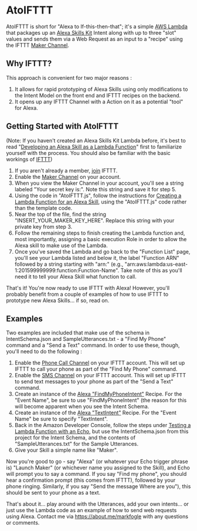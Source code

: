 # AtoIFTTT

AtoIFTTT is short for "Alexa to If-this-then-that"; it's a simple [AWS Lambda] that packages up an [Alexa Skills Kit] Intent along with up to three "slot" values and sends them via a Web Request as an input to a "recipe" using the IFTTT [Maker Channel].

## Why IFTTT?
This approach is convenient for two major reasons :

1. It allows for rapid prototyping of Alexa Skills using only modifications to the Intent Model on the front end and IFTTT recipes on the backend.
2. It opens up any IFTTT Channel with a Action on it as a potential "tool" for Alexa. 

## Getting Started with AtoIFTTT
(Note: If you haven't created an Alexa Skills Kit Lambda before, it's best to read "[Developing an Alexa Skill as a Lambda Function]" first to familiarize yourself with the process. You should also be familiar with the basic workings of [IFTTT])

1. If you aren't already a member, [join] IFTTT.
2. Enable the [Maker Channel] on your account.
3. When you view the Maker Channel in your account, you'll see a string labeled "Your secret key is:".  Note this string and save it for step 5.
4. Using the code in "AtoIFTTT.js", follow the instructions for [Creating a Lambda Function for an Alexa Skill], using the "AtoIFTTT.js" code rather than the template code.
5. Near the top of the file, find the string "INSERT_YOUR_MAKER_KEY_HERE". Replace this string with your private key from step 3.
6. Follow the remaining steps to finish creating the Lambda function and, most importantly, assigning a basic execution Role in order to allow the Alexa skill to make use of the Lambda.
7. Once you've saved the Lambda and go back to the "Function List" page, you'll see your Lambda listed and below it, the label "Function ARN" followed by a string starting with "arn:" (e.g., "arn:aws:lambda:us-east-1:201599999999:function:Function-Name".  Take note of this as you'll need it to tell your Alexa Skill what function to call.

That's it!  You're now ready to use IFTTT with Alexa! However, you'll probably benefit from a couple of examples of how to use IFTTT to prototype new Alexa Skills... if so, read on.

## Examples
Two examples are included that make use of the schema in IntentSchema.json and SampleUtterances.txt - a "Find My Phone" command and a "Send a Text" command.  In order to use these, though, you'll need to do the following :

1. Enable the [Phone Call Channel] on your IFTTT account.  This will set up IFTTT to call your phone as part of the "Find My Phone" command.
2. Enable the [SMS Channel] on your IFTTT account.  This will set up IFTTT to send text messages to your phone as part of the "Send a Text" command.
3. Create an instance of the [Alexa "FindMyPhoneIntent"] Recipe.  For the "Event Name", be sure to use "FindMyPhoneIntent" (the reason for this will become apparent when you see the Intent Schema.
4. Create an instance of the [Alexa "TextIntent"] Recipe.  For the "Event Name" be sure to specify "TextIntent".
5. Back in the Amazon Developer Console, follow the steps under [Testing a Lambda Function with an Echo], but use the IntentSchema.json from this project for the Intent Schema, and the contents of "SampleUtterances.txt" for the Sample Utterances.
6. Give your Skill a simple name like "Maker". 

Now you're good to go - say "Alexa" (or whatever your Echo trigger phrase is) "Launch Maker" (or whichever name you assigned to the Skill), and Echo will prompt you to say a command.  If you say "Find my phone", you should hear a confirmation prompt (this comes from IFTTT), followed by your phone ringing.  Similarly, if you say "Send the message Where are you"), this should be sent to your phone as a text.

That's about it... play around with the Utterances, add your own intents... or just use the Lambda code as an example of how to send web requests using Alexa. Contact me via https://about.me/markfogle with any questions or comments.

[join]:https://ifttt.com/join
[AWS Lambda]:http://aws.amazon.com/lambda
[Alexa Skills Kit]:https://developer.amazon.com/public/solutions/alexa/alexa-skills-kit
[Maker Channel]:https://ifttt.com/maker
[Developing an Alexa Skill as a Lambda Function]:https://developer.amazon.com/public/solutions/alexa/alexa-skills-kit/docs/developing-an-alexa-skill-as-a-lambda-function
[IFTTT]:https://www.ifttt.com
[Creating a Lambda Function for an Alexa Skill]:https://developer.amazon.com/public/solutions/alexa/alexa-skills-kit/docs/developing-an-alexa-skill-as-a-lambda-function#Creating%20a%20Lambda%20Function%20for%20an%20Alexa%20Skill
[Phone Call Channel]:https://ifttt.com/phone_call
[SMS Channel]:https://ifttt.com/sms
[Alexa "FindMyPhoneIntent"]:https://ifttt.com/recipes/304080-alexa-findmyphoneintent
[Alexa "TextIntent"]:https://ifttt.com/recipes/304081-alexa-textintent
[Testing a Lambda Function with an Echo]:https://developer.amazon.com/public/solutions/alexa/alexa-skills-kit/docs/developing-an-alexa-skill-as-a-lambda-function#Testing%20a%20Lambda%20Function%20with%20an%20Echo

